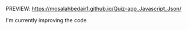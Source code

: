 PREVIEW: https://mosalahbedair1.github.io/Quiz-app_Javascript_Json/


I'm currently improving the code
